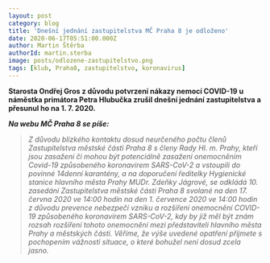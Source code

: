 ```yaml
---
layout: post
category: blog
title: 'Dnešní jednání zastupitelstva MČ Praha 8 je odloženo'
date: 2020-06-17T05:51:00.000Z
author: Martin Štěrba
authorId: martin.sterba
image: posts/odlozene-zastupitelstvo.png
tags: [klub, Praha8, zastupitelstvo, koronavirus]
---
```


**Starosta Ondřej Gros z důvodu potvrzení nákazy nemocí COVID-19 u náměstka primátora Petra Hlubučka zrušil dnešní jednání zastupitelstva a přesunul ho na 1. 7. 2020.**

***Na webu MČ Praha 8 se píše:***

> *Z důvodu blízkého kontaktu dosud neurčeného počtu členů Zastupitelstva městské části Praha 8 s členy Rady Hl. m. Prahy, kteří jsou zasaženi či mohou být potenciálně zasaženi onemocněním Covid-19 způsobeného koronavirem SARS-CoV-2 a vstoupili do povinné 14denní karantény, a na doporučení ředitelky Hygienické stanice hlavního města Prahy MUDr. Zdeňky Jágrové, se odkládá 10. zasedání Zastupitelstva městské části Praha 8 svolané na den 17. června 2020 ve 14:00 hodin na den 1. července 2020 ve 14:00 hodin z důvodu prevence nebezpečí vzniku a rozšíření onemocnění COVID-19 způsobeného koronavirem SARS-CoV-2, kdy by již měl být znám rozsah rozšíření tohoto onemocnění mezi představiteli hlavního města Prahy a městských částí. Věříme, že výše uvedené opatření přijmete s pochopením vážnosti situace, o které bohužel není dosud zcela jasno.*
